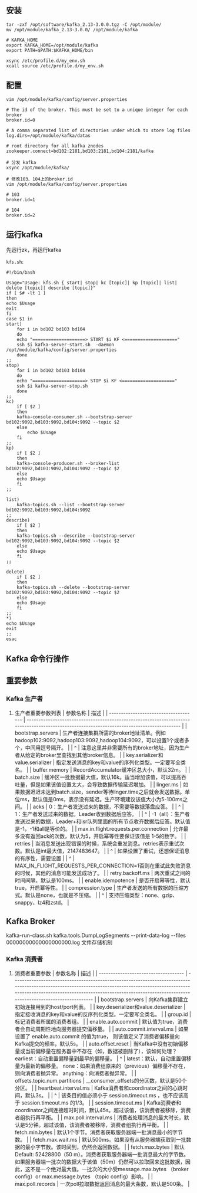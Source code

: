 ## 安装

```shell
tar -zxf /opt/software/kafka_2.13-3.0.0.tgz -C /opt/module/
mv /opt/module/kafka_2.13-3.0.0/ /opt/module/kafka
```


```shell
# KAFKA_HOME
export KAFKA_HOME=/opt/module/kafka
export PATH=$PATH:$KAFKA_HOME/bin
```


```shell
xsync /etc/profile.d/my_env.sh
xcall source /etc/profile.d/my_env.sh
```

## 配置

```shell
vim /opt/module/kafka/config/server.properties
```

```shell
# The id of the broker. This must be set to a unique integer for each broker
broker.id=0

# A comma separated list of directories under which to store log files
log.dirs=/opt/module/kafka/datas

# root directory for all kafka znodes
zookeeper.connect=bd102:2181,bd103:2181,bd104:2181/kafka
```

```shell
# 分发 kafka
xsync /opt/module/kafka/

# 修改103、104上的broker.id
vim /opt/module/kafka/config/server.properties

# 103
broker.id=1

# 104
broker.id=2
```

## 运行kafka

先运行zk，再运行kafka

`kfs.sh`:

```shell
#!/bin/bash

Usage="Usage: kfs.sh { start| stop| kc [topic]| kp [topic]| list| delete [topic]| describe [topic]}"
if [ $# -lt 1 ]
then 
echo $Usage
exit
fi
case $1 in 
start)
    for i in bd102 bd103 bd104
    do
    echo "====================> START $i KF <===================="
    ssh $i kafka-server-start.sh  -daemon /opt/module/kafka/config/server.properties 
    done
;;
stop)
    for i in bd102 bd103 bd104
    do
    echo "====================> STOP $i KF <===================="
    ssh $i kafka-server-stop.sh
    done
;;
kc)
    if [ $2 ]
    then
    kafka-console-consumer.sh --bootstrap-server bd102:9092,bd103:9092,bd104:9092 --topic $2
    else
        echo $Usage
    fi
;;
kp)
    if [ $2 ]
    then 
    kafka-console-producer.sh --broker-list bd102:9092,bd103:9092,bd104:9092 --topic $2
    else
    echo $Usage
    fi
;;

list)
    kafka-topics.sh --list --bootstrap-server bd102:9092,bd103:9092,bd104:9092
;;
describe)
    if [ $2 ]
    then
    kafka-topics.sh --describe --bootstrap-server bd102:9092,bd103:9092,bd104:9092 --topic $2
    else
    echo $Usage
    fi 
;;

delete)
    if [ $2 ]
    then
    kafka-topics.sh --delete --bootstrap-server bd102:9092,bd103:9092,bd104:9092 --topic $2
    else
    echo $Usage
    fi
;;
*)
echo $Usage
exit
;;
esac
```


## Kafka 命令行操作



## 重要参数

### Kafka 生产者

1. 生产者重要参数列表
    | 参数名称                              | 描述                                                                                                                                        |
    | ------------------------------------- | ------------------------------------------------------------------------------------------------------------------------------------------- |
    | bootstrap.servers                     | 生产者连接集群所需的broker地址清单。例如hadoop102:9092,hadoop103:9092,hadoop104:9092，可以设置1个或者多个，中间用逗号隔开。                 |  | ^ | 注意这里并非需要所有的broker地址，因为生产者从给定的broker里查找到其他broker信息。 |
    | key.serializer和value.serializer      | 指定发送消息的key和value的序列化类型。一定要写全类名。                                                                                      |
    | buffer.memory                         | RecordAccumulator缓冲区总大小，默认32m。                                                                                                    |
    | batch.size                            | 缓冲区一批数据最大值，默认16k。适当增加该值，可以提高吞吐量，但是如果该值设置太大，会导致数据传输延迟增加。                                 |
    | linger.ms                             | 如果数据迟迟未达到batch.size，sender等待linger.time之后就会发送数据。单位ms，默认值是0ms，表示没有延迟。生产环境建议该值大小为5-100ms之间。 |
    | acks                                  | 0：生产者发送过来的数据，不需要等数据落盘应答。                                                                                             |
    | ^                                     | 1：生产者发送过来的数据，Leader收到数据后应答。                                                                                             |
    | ^                                     | -1（all）：生产者发送过来的数据，Leader+和isr队列里面的所有节点收齐数据后应答。默认值是-1，-1和all是等价的。                                |
    | max.in.flight.requests.per.connection | 允许最多没有返回ack的次数，默认为5，开启幂等性要保证该值是 1-5的数字。                                                                      |
    | retries                               | 当消息发送出现错误的时候，系统会重发消息。retries表示重试次数。默认是int最大值，2147483647。                                                |
    | ^                                     | 如果设置了重试，还想保证消息的有序性，需要设置                                                                                              |
    | ^                                     | MAX_IN_FLIGHT_REQUESTS_PER_CONNECTION=1否则在重试此失败消息的时候，其他的消息可能发送成功了。                                               |
    | retry.backoff.ms                      | 两次重试之间的时间间隔，默认是100ms。                                                                                                       |
    | enable.idempotence                    | 是否开启幂等性，默认true，开启幂等性。                                                                                                      |
    | compression.type                      | 生产者发送的所有数据的压缩方式。默认是none，也就是不压缩。                                                                                  |
    | ^                                     | 支持压缩类型：none、gzip、snappy、lz4和zstd。                                                                                               |

## Kafka Broker

kafka-run-class.sh kafka.tools.DumpLogSegments --print-data-log --files 00000000000000000000.log
文件存储机制

### Kafka 消费者

1. 消费者重要参数
    | 参数名称                             | 描述                                                                                                                                                                                                                                                             |
    | ------------------------------------ | ---------------------------------------------------------------------------------------------------------------------------------------------------------------------------------------------------------------------------------------------------------------- |
    | bootstrap.servers                    | 向Kafka集群建立初始连接用到的host/port列表。                                                                                                                                                                                                                     |
    | key.deserializer和value.deserializer | 指定接收消息的key和value的反序列化类型。一定要写全类名。                                                                                                                                                                                                         |
    | group.id                             | 标记消费者所属的消费者组。                                                                                                                                                                                                                                       |
    | enable.auto.commit                   | 默认值为true，消费者会自动周期性地向服务器提交偏移量。                                                                                                                                                                                                           |
    | auto.commit.interval.ms              | 如果设置了 enable.auto.commit 的值为true， 则该值定义了消费者偏移量向Kafka提交的频率，默认5s。                                                                                                                                                                   |
    | auto.offset.reset                    | 当Kafka中没有初始偏移量或当前偏移量在服务器中不存在（如，数据被删除了），该如何处理？ earliest：自动重置偏移量到最早的偏移量。                                                                                                                                   | ^ | latest：默认，自动重置偏移量为最新的偏移量。 none：如果消费组原来的（previous）偏移量不存在，则向消费者抛异常。 anything：向消费者抛异常。 |
    | offsets.topic.num.partitions         | __consumer_offsets的分区数，默认是50个分区。                                                                                                                                                                                                                     |
    | heartbeat.interval.ms                | Kafka消费者和coordinator之间的心跳时间，默认3s。                                                                                                                                                                                                                 |
    | ^                                    | 该条目的值必须小于 session.timeout.ms ，也不应该高于 session.timeout.ms 的1/3。                                                                                                                                                                                  |
    | session.timeout.ms                   | Kafka消费者和coordinator之间连接超时时间，默认45s。超过该值，该消费者被移除，消费者组执行再平衡。                                                                                                                                                                |
    | max.poll.interval.ms                 | 消费者处理消息的最大时长，默认是5分钟。超过该值，该消费者被移除，消费者组执行再平衡。                                                                                                                                                                            |
    | fetch.min.bytes                      | 默认1个字节。消费者获取服务器端一批消息最小的字节数。                                                                                                                                                                                                            |
    | fetch.max.wait.ms                    | 默认500ms。如果没有从服务器端获取到一批数据的最小字节数。该时间到，仍然会返回数据。                                                                                                                                                                              |
    | fetch.max.bytes                      | 默认Default:	52428800（50 m）。消费者获取服务器端一批消息最大的字节数。如果服务器端一批次的数据大于该值（50m）仍然可以拉取回来这批数据，因此，这不是一个绝对最大值。一批次的大小受message.max.bytes （broker config）or max.message.bytes （topic config）影响。 |
    | max.poll.records                     | 一次poll拉取数据返回消息的最大条数，默认是500条。                                                                                                                                                                                                                |


